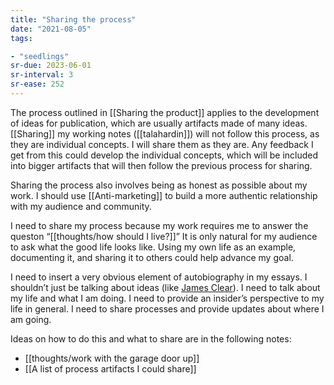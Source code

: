 ```yaml
---
title: "Sharing the process"
date: "2021-08-05"
tags:

- "seedlings"
sr-due: 2023-06-01
sr-interval: 3
sr-ease: 252
---
```


The process outlined in [[Sharing the product]] applies to the development of ideas for publication, which are usually artifacts made of many ideas. [[Sharing]] my working notes ([[talahardin]]) will not follow this process, as they are individual concepts. I will share them as they are. Any feedback I get from this could develop the individual concepts, which will be included into bigger artifacts that will then follow the previous process for sharing.

Sharing the process also involves being as honest as possible about my work. I should use [[Anti-marketing]] to build a more authentic relationship with my audience and community.

I need to share my process because my work requires me to answer the queston “[[thoughts/how should I live?]]” It is only natural for my audience to ask what the good life looks like. Using my own life as an example, documenting it, and sharing it to others could help advance my goal.

I need to insert a very obvious element of autobiography in my essays. I shouldn’t just be talking about ideas (like [James Clear](craftdocs://open?blockId=A0914B11-A194-472A-9116-E349DEA7B254&spaceId=63534923-d6b9-bddc-93d1-c854ccf112a8)). I need to talk about my life and what I am doing. I need to provide an insider’s perspective to my life in general. I need to share processes and provide updates about where I am going.

Ideas on how to do this and what to share are in the following notes:

- [[thoughts/work with the garage door up]]
- [[A list of process artifacts I could share]]

